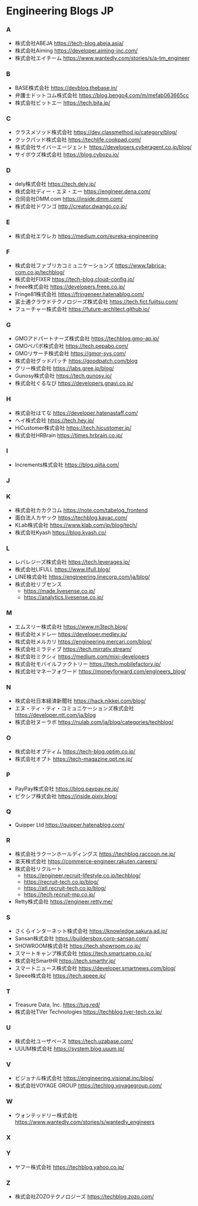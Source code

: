 # Engineering Blogs JP

### A

* 株式会社ABEJA https://tech-blog.abeja.asia/
* 株式会社Aiming https://developer.aiming-inc.com/
* 株式会社エイチーム https://www.wantedly.com/stories/s/a-tm_engineer

### B

* BASE株式会社 https://devblog.thebase.in/
* 弁護士ドットコム株式会社 https://blog.bengo4.com/m/mefab063665cc
* 株式会社ビットエー https://tech.bita.jp/

### C

* クラスメソッド株式会社 https://dev.classmethod.jp/category/blog/
* クックパッド株式会社 https://techlife.cookpad.com/
* 株式会社サイバーエージェント https://developers.cyberagent.co.jp/blog/
* サイボウズ株式会社 https://blog.cybozu.io/

### D

* dely株式会社 https://tech.dely.jp/
* 株式会社ディー・エヌ・エー https://engineer.dena.com/
* 合同会社DMM.com https://inside.dmm.com/
* 株式会社ドワンゴ http://creator.dwango.co.jp/

### E

* 株式会社エウレカ https://medium.com/eureka-engineering

### F

* 株式会社ファブリカコミュニケーションズ https://www.fabrica-com.co.jp/techblog/
* 株式会社FIXER https://tech-blog.cloud-config.jp/
* freee株式会社 https://developers.freee.co.jp/
* Fringe81株式会社 https://fringeneer.hatenablog.com/
* 富士通クラウドテクノロジーズ株式会社 https://tech.fjct.fujitsu.com/
* フューチャー株式会社 https://future-architect.github.io/

### G

* GMOアドパートナーズ株式会社 https://techblog.gmo-ap.jp/
* GMOペパボ株式会社 https://tech.pepabo.com/
* GMOリサーチ株式会社 https://gmor-sys.com/
* 株式会社グッドパッチ https://goodpatch.com/blog
* グリー株式会社 https://labs.gree.jp/blog/
* Gunosy株式会社 https://tech.gunosy.io/
* 株式会社ぐるなび https://developers.gnavi.co.jp/

### H

* 株式会社はてな https://developer.hatenastaff.com/
* ヘイ株式会社 https://tech.hey.jp/
* HiCustomer株式会社 https://tech.hicustomer.jp/
* 株式会社HRBrain https://times.hrbrain.co.jp/

### I

* Increments株式会社 https://blog.qiita.com/

### J

### K

* 株式会社カカクコム https://note.com/tabelog_frontend
* 面白法人カヤック https://techblog.kayac.com/
* KLab株式会社 https://www.klab.com/jp/blog/tech/
* 株式会社Kyash https://blog.kyash.co/

### L

* レバレジーズ株式会社 https://tech.leverages.jp/
* 株式会社LIFULL https://www.lifull.blog/
* LINE株式会社 https://engineering.linecorp.com/ja/blog/
* 株式会社リブセンス
    + https://made.livesense.co.jp/
    + https://analytics.livesense.co.jp/

### M

* エムスリー株式会社 https://www.m3tech.blog/
* 株式会社メドレー https://developer.medley.jp/
* 株式会社メルカリ https://engineering.mercari.com/blog/
* 株式会社ミラティブ https://tech.mirrativ.stream/
* 株式会社ミクシィ https://medium.com/mixi-developers
* 株式会社モバイルファクトリー https://tech.mobilefactory.jp/
* 株式会社マネーフォワード https://moneyforward.com/engineers_blog/

### N

* 株式会社日本経済新聞社 https://hack.nikkei.com/blog/
* エヌ・ティ・ティ・コミュニケーションズ株式会社 https://developer.ntt.com/ja/blog
* 株式会社ヌーラボ https://nulab.com/ja/blog/categories/techblog/

### O

* 株式会社オプティム https://tech-blog.optim.co.jp/
* 株式会社オプト https://tech-magazine.opt.ne.jp/

### P

* PayPay株式会社 https://blog.paypay.ne.jp/
* ピクシブ株式会社 https://inside.pixiv.blog/

### Q

* Quipper Ltd https://quipper.hatenablog.com/

### R

* 株式会社ラクーンホールディングス https://techblog.raccoon.ne.jp/
* 楽天株式会社 https://commerce-engineer.rakuten.careers/
* 株式会社リクルート
    + https://engineer.recruit-lifestyle.co.jp/techblog/
    + https://recruit-tech.co.jp/blog/
    + https://atl.recruit-tech.co.jp/blog/
    + https://tech.recruit-mp.co.jp/
* Retty株式会社 https://engineer.retty.me/

### S

* さくらインターネット株式会社 https://knowledge.sakura.ad.jp/
* Sansan株式会社 https://buildersbox.corp-sansan.com/
* SHOWROOM株式会社 https://tech.showroom.co.jp/
* スマートキャンプ株式会社 https://tech.smartcamp.co.jp/
* 株式会社SmartHR https://tech.smarthr.jp/
* スマートニュース株式会社 https://developer.smartnews.com/blog/
* Speee株式会社 https://tech.speee.jp/

### T

* Treasure Data, Inc. https://tug.red/
* 株式会社TVer Technologies https://techblog.tver-tech.co.jp/

### U

* 株式会社ユーザベース https://tech.uzabase.com/
* UUUM株式会社 https://system.blog.uuum.jp/

### V

* ビジョナル株式会社 https://engineering.visional.inc/blog/
* 株式会社VOYAGE GROUP https://techlog.voyagegroup.com/

### W

* ウォンテッドリー株式会社 https://www.wantedly.com/stories/s/wantedly_engineers

### X

### Y

* ヤフー株式会社 https://techblog.yahoo.co.jp/

### Z

* 株式会社ZOZOテクノロジーズ https://techblog.zozo.com/
